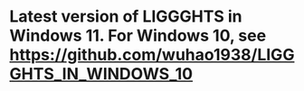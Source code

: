 # Latest version of LIGGGHTS in Windows 11. For Windows 10, see https://github.com/wuhao1938/LIGGGHTS_IN_WINDOWS_10


